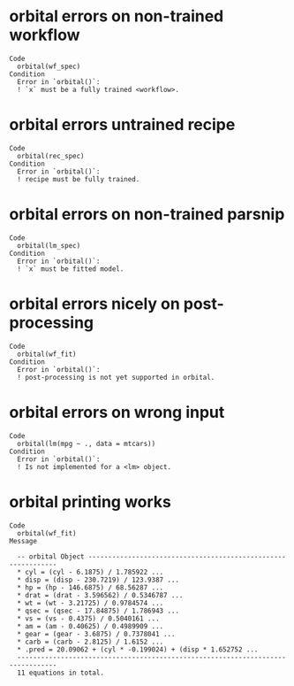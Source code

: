 # orbital errors on non-trained workflow

    Code
      orbital(wf_spec)
    Condition
      Error in `orbital()`:
      ! `x` must be a fully trained <workflow>.

# orbital errors untrained recipe

    Code
      orbital(rec_spec)
    Condition
      Error in `orbital()`:
      ! recipe must be fully trained.

# orbital errors on non-trained parsnip

    Code
      orbital(lm_spec)
    Condition
      Error in `orbital()`:
      ! `x` must be fitted model.

# orbital errors nicely on post-processing

    Code
      orbital(wf_fit)
    Condition
      Error in `orbital()`:
      ! post-processing is not yet supported in orbital.

# orbital errors on wrong input

    Code
      orbital(lm(mpg ~ ., data = mtcars))
    Condition
      Error in `orbital()`:
      ! Is not implemented for a <lm> object.

# orbital printing works

    Code
      orbital(wf_fit)
    Message
      
      -- orbital Object --------------------------------------------------------------
      * cyl = (cyl - 6.1875) / 1.785922 ...
      * disp = (disp - 230.7219) / 123.9387 ...
      * hp = (hp - 146.6875) / 68.56287 ...
      * drat = (drat - 3.596562) / 0.5346787 ...
      * wt = (wt - 3.21725) / 0.9784574 ...
      * qsec = (qsec - 17.84875) / 1.786943 ...
      * vs = (vs - 0.4375) / 0.5040161 ...
      * am = (am - 0.40625) / 0.4989909 ...
      * gear = (gear - 3.6875) / 0.7378041 ...
      * carb = (carb - 2.8125) / 1.6152 ...
      * .pred = 20.09062 + (cyl * -0.199024) + (disp * 1.652752 ...
      --------------------------------------------------------------------------------
      11 equations in total.

